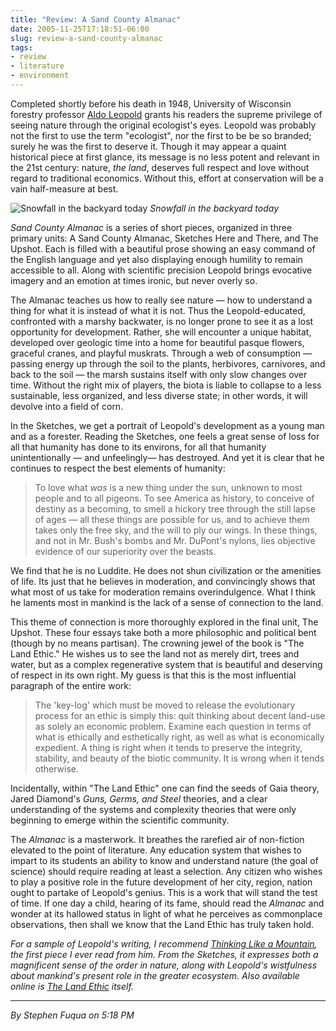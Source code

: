 ```yaml
---
title: "Review: A Sand County Almanac"
date: 2005-11-25T17:18:51-06:00
slug: review-a-sand-county-almanac
tags:
- review
- literature
- environment
---
```

<!-- todo: links and image -->

Completed shortly before his death in 1948, University of Wisconsin forestry professor [Aldo Leopold](http://en.wikipedia.org/wiki/Aldo_Leopold) grants his readers the supreme privilege of seeing nature through the original ecologist's eyes. Leopold was probably not the first to use the term "ecologist", nor the first to be be so branded; surely he was the first to deserve it. Though it may appear a quaint historical piece at first glance, its message is no less potent and relevant in the 21st century: nature, _the land_, deserves full respect and love without regard to traditional economics. Without this, effort at conservation will be a vain half-measure at best.

![Snowfall in the backyard today](http://www.safnet.com/writing/archives/snow11-25-05-thumb.jpg)
_Snowfall in the backyard today_

<!-- truncate -->

_Sand County Almanac_ is a series of short pieces, organized in
three primary units: A Sand County Almanac, Sketches Here and There, and The
Upshot. Each is filled with a beautiful prose showing an easy command of the
English language and yet also displaying enough humility to remain accessible
to all. Along with scientific precision Leopold brings evocative imagery and
an emotion at times ironic, but never overly so.

The Almanac teaches us how to really see nature — how to understand
a thing for what it is instead of what it is not. Thus the Leopold-educated,
confronted with a marshy backwater, is no longer prone to see it as a lost
opportunity for development. Rather, she will encounter a unique habitat,
developed over geologic time into a home for beautiful pasque flowers,
graceful cranes, and playful muskrats. Through a web of consumption —
passing energy up through the soil to the plants, herbivores, carnivores, and
back to the soil — the marsh sustains itself with only slow changes
over time. Without the right mix of players, the biota is liable to collapse
to a less sustainable, less organized, and less diverse state; in other
words, it will devolve into a field of corn.

In the Sketches, we get a portrait of Leopold's development as a young
man and as a forester. Reading the Sketches, one feels a great sense of loss
for all that humanity has done to its environs, for all that humanity
unintentionally — and unfeelingly— has destroyed. And yet it is
clear that he continues to respect the best elements of humanity:

> To love what _was_ is a new thing under the sun, unknown to most
> people and to all pigeons. To see America as history, to conceive of
> destiny as a becoming, to smell a hickory tree through the still lapse of
> ages — all these things are possible for us, and to achieve them
> takes only the free sky, and the will to ply our wings. In these things,
> and not in Mr. Bush's bombs and Mr. DuPont's nylons, lies objective
> evidence of our superiority over the beasts.

We find that he is no Luddite. He does not shun civilization or the
amenities of life. Its just that he believes in moderation, and convincingly
shows that what most of us take for moderation remains overindulgence. What I
think he laments most in mankind is the lack of a sense of connection to the land.

This theme of connection is more thoroughly explored in the final unit,
The Upshot. These four essays take both a more philosophic and political bent
(though by no means partisan). The crowning jewel of the book is "The
Land Ethic." He wishes us to see the land not as merely dirt, trees and
water, but as a complex regenerative system that is beautiful and deserving
of respect in its own right. My guess is that this is the most influential
paragraph of the entire work:

> The 'key-log' which must be moved to release the evolutionary
> process for an ethic is simply this: quit thinking about decent land-use as
> solely an economic problem. Examine each question in terms of what is
> ethically and esthetically right, as well as what is economically
> expedient. A thing is right when it tends to preserve the integrity,
> stability, and beauty of the biotic community. It is wrong when it tends
> otherwise.

Incidentally, within "The Land Ethic" one can find the seeds of
Gaia theory, Jared Diamond's _Guns, Germs, and Steel_ theories,
and a clear understanding of the systems and complexity theories that were
only beginning to emerge within the scientific community.

The _Almanac_ is a masterwork. It breathes the rarefied air of
non-fiction elevated to the point of literature. Any education system that
wishes to impart to its students an ability to know and understand nature
(the goal of science) should require reading at least a selection. Any
citizen who wishes to play a positive role in the future development of her
city, region, nation ought to partake of Leopold's genius. This is a work
that will stand the test of time. If one day a child, hearing of its fame,
should read the _Almanac_ and wonder at its hallowed status in light
of what he perceives as commonplace observations, then shall we know that the
Land Ethic has truly taken hold.

_For a sample of Leopold's writing, I recommend [Thinking Like a Mountain](http://www.eco-action.org/dt/thinking.html), the first piece I ever read from him. From the Sketches, it expresses both a magnificent sense of the order in nature, along with Leopold's wistfulness about mankind's present role in the greater ecosystem. Also available online is [The Land Ethic](http://www.tipiglen.dircon.co.uk/landethic.html) itself._

---

_By Stephen Fuqua on 5:18 PM_
